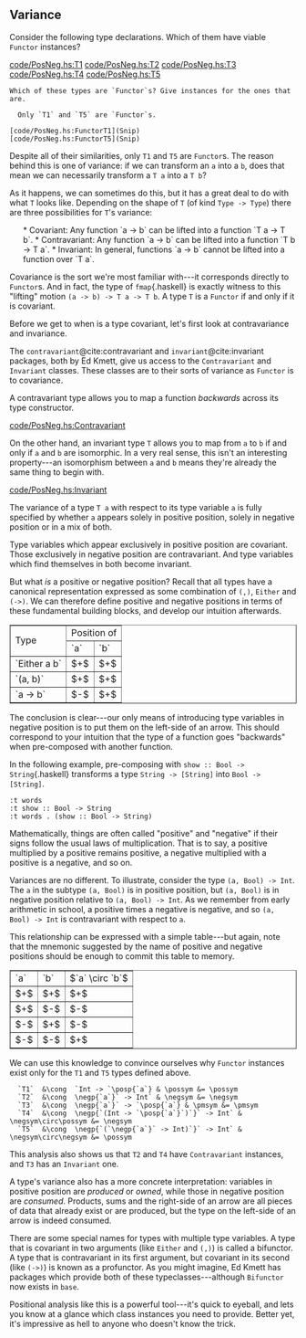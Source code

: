 
## Variance

Consider the following type declarations. Which of them have viable `Functor`
instances?

[code/PosNeg.hs:T1](Snip)
[code/PosNeg.hs:T2](Snip)
[code/PosNeg.hs:T3](Snip)
[code/PosNeg.hs:T4](Snip)
[code/PosNeg.hs:T5](Snip)

```exercise
Which of these types are `Functor`s? Give instances for the ones that are.
```

```solution
  Only `T1` and `T5` are `Functor`s.

[code/PosNeg.hs:FunctorT1](Snip)
[code/PosNeg.hs:FunctorT5](Snip)
```


Despite all of their similarities, only `T1` and `T5` are `Functor`s.
The reason behind this is one of variance: if we can transform an `a`
into a `b`, does that mean we can necessarily transform a `T a` into a
`T b`?

As it happens, we can sometimes do this, but it has a great deal to do with what
`T` looks like. Depending on the shape of `T` (of kind `Type ->
Type`) there are three possibilities for `T`'s variance:

<ol>
  * Covariant: Any function `a -> b` can be lifted into
    a function `T a -> T b`.
  * Contravariant: Any function `a -> b` can be
    lifted into a function `T b -> T a`.
  * Invariant: In general, functions `a -> b` cannot
    be lifted into a function over `T a`.
</ol>

Covariance is the sort we're most familiar with---it corresponds directly to
`Functor`s. And in fact, the type of `fmap`{.haskell} is exactly witness to this
"lifting" motion `(a -> b) -> T a -> T b`. A type `T` is a `Functor`
if and only if it is covariant.

Before we get to when is a type covariant, let's first look at
contravariance and invariance.

The `contravariant`@cite:contravariant and `invariant`@cite:invariant
packages, both by Ed Kmett, give us access to the `Contravariant` and
`Invariant` classes. These classes are to their sorts of variance as
`Functor` is to covariance.

A contravariant type allows you to map a function *backwards* across its
type constructor.

[code/PosNeg.hs:Contravariant](Snip)

On the other hand, an invariant type `T` allows you to map from `a` to
`b` if and only if `a` and `b` are isomorphic. In a very real sense,
this isn't an interesting property---an isomorphism between `a` and
`b` means they're already the same thing to begin with.

[code/PosNeg.hs:Invariant](Snip)

The variance of a type `T a` with respect to its type variable `a` is
fully specified by whether `a` appears solely in positive position,
solely in negative position or in a mix of both.

Type variables which appear exclusively in positive position are covariant.
Those exclusively in negative position are contravariant. And type variables
which find themselves in both become invariant.

But what *is* a positive or negative position? Recall that all types have a
canonical representation expressed as some combination of `(,)`,
`Either` and `(->)`. We can therefore define positive and negative
positions in terms of these fundamental building blocks, and develop our
intuition afterwards.


<table border="1">

  <tr><td rowspan="2">Type</td> <td colspan="2">Position of</td></tr>

  <tr> <td>`a`</td> <td>`b`</td></tr>

  <tr><td>`Either a b`</td> <td>$+$</td> <td>$+$</td></tr>

  <tr><td>`(a, b)`</td> <td>$+$</td> <td>$+$</td></tr>

  <tr><td>`a -> b`</td> <td>$-$</td> <td>$+$</td></tr>

</table>


The conclusion is clear---our only means of introducing type variables in
negative position is to put them on the left-side of an arrow. This should
correspond to your intuition that the type of a function goes "backwards" when
pre-composed with another function.

In the following example, pre-composing with `show :: Bool -> String`{.haskell}
transforms a type `String -> [String]` into `Bool -> [String]`.

```{ghci=code/PosNeg.hs}
:t words
:t show :: Bool -> String
:t words . (show :: Bool -> String)
```

Mathematically, things are often called "positive" and "negative" if their
signs follow the usual laws of multiplication. That is to say, a positive
multiplied by a positive remains positive, a negative multiplied with a positive
is a negative, and so on.

Variances are no different. To illustrate, consider the type `(a, Bool) ->
Int`. The `a` in the subtype `(a, Bool)` is in positive position, but
`(a, Bool)` is in negative position relative to `(a, Bool) -> Int`. As we
remember from early arithmetic in school, a positive times a negative is
negative, and so `(a, Bool) -> Int` is contravariant with respect to `a`.

This relationship can be expressed with a simple table---but again, note that
the mnemonic suggested by the name of positive and negative positions should be
enough to commit this table to memory.


<table border="1">

  <tr><td>`a`</td> <td>`b`</td> <td>$`a` \circ `b`$</td></tr>

  <tr><td>$+$</td> <td>$+$</td> <td>$+$</td></tr>

  <tr><td>$+$</td> <td>$-$</td> <td>$-$</td></tr>

  <tr><td>$-$</td> <td>$+$</td> <td>$-$</td></tr>

  <tr><td>$-$</td> <td>$-$</td> <td>$+$</td></tr>

</table>


We can use this knowledge to convince ourselves why `Functor` instances exist
only for the `T1` and `T5` types defined above.



```align
  `T1`  &\cong  `Int -> `\posp{`a`} & \possym &= \possym
  `T2`  &\cong  \negp{`a`}` -> Int` & \negsym &= \negsym
  `T3`  &\cong  \negp{`a`}` -> `\posp{`a`} & \pmsym &= \pmsym
  `T4`  &\cong  \negp{`(Int -> `\posp{`a`}`)`}` -> Int` & \negsym\circ\possym &= \negsym
  `T5`  &\cong  \negp{`(`\negp{`a`}` -> Int)`}` -> Int` & \negsym\circ\negsym &= \possym
```

This analysis also shows us that `T2` and `T4` have `Contravariant`
instances, and `T3` has an `Invariant` one.

A type's variance also has a more concrete interpretation: variables in positive
position are *produced* or *owned*, while those in negative position
are *consumed*. Products, sums and the right-side of an arrow are all
pieces of data that already exist or are produced, but the type on the left-side
of an arrow is indeed consumed.

There are some special names for types with multiple type variables. A type that
is covariant in two arguments (like `Either` and `(,)`) is called a
bifunctor. A type that is contravariant in its first argument, but
covariant in its second (like `(->)`) is known as a profunctor. As you
might imagine, Ed Kmett has packages which provide both of these
typeclasses---although `Bifunctor` now exists in `base`.

Positional analysis like this is a powerful tool---it's quick to eyeball, and
lets you know at a glance which class instances you need to provide. Better yet,
it's impressive as hell to anyone who doesn't know the trick.



